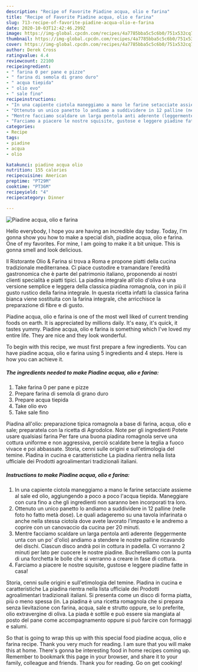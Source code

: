 ```yaml
---
description: "Recipe of Favorite Piadine acqua, olio e farina"
title: "Recipe of Favorite Piadine acqua, olio e farina"
slug: 713-recipe-of-favorite-piadine-acqua-olio-e-farina
date: 2020-10-03T12:42:46.299Z
image: https://img-global.cpcdn.com/recipes/4a7785bba5c5c6b0/751x532cq70/piadine-acqua-olio-e-farina-recipe-main-photo.jpg
thumbnail: https://img-global.cpcdn.com/recipes/4a7785bba5c5c6b0/751x532cq70/piadine-acqua-olio-e-farina-recipe-main-photo.jpg
cover: https://img-global.cpcdn.com/recipes/4a7785bba5c5c6b0/751x532cq70/piadine-acqua-olio-e-farina-recipe-main-photo.jpg
author: Derek Cross
ratingvalue: 4.4
reviewcount: 22100
recipeingredient:
- " farina 0 per pane e pizze"
- " farina di semola di grano duro"
- " acqua tiepida"
- " olio evo"
- " sale fino"
recipeinstructions:
- "In una capiente ciotola maneggiamo a mano le farine setacciate assieme al sale ed olio, aggiungendo a poco a poco l&#39;acqua tiepida. Maneggiare con cura fino a che gli ingredienti non saranno ben incorporati tra loro."
- "Ottenuto un unico panetto lo andiamo a suddividere in 12 palline (nelle foto ho fatto metà dose). Le quali adageremo su una tavola infarinata o anche nella stessa ciotola dove avete lavorato l&#39;impasto e le andremo a coprire con un canovaccio da cucina per 20 minuti."
- "Mentre facciamo scaldare un larga pentola anti aderente (leggermente unta con un po&#39; d&#39;olio) andiamo a stendere le nostre palline ricavando dei dischi. Ciascun disco andrà poi in cottura in padella. Ci vorranno 2 minuti per lato per cuocere le nostre piadine. Bucherelliamo con la punta di una forchetta le bolle che si verranno a creare in fase di cottura."
- "Farciamo a piacere le nostre squisite, gustose e leggere piadine fatte in casa!"
categories:
- Recipe
tags:
- piadine
- acqua
- olio

katakunci: piadine acqua olio 
nutrition: 155 calories
recipecuisine: American
preptime: "PT29M"
cooktime: "PT36M"
recipeyield: "4"
recipecategory: Dinner

---
```



![Piadine acqua, olio e farina](https://img-global.cpcdn.com/recipes/4a7785bba5c5c6b0/751x532cq70/piadine-acqua-olio-e-farina-recipe-main-photo.jpg)

Hello everybody, I hope you are having an incredible day today. Today, I'm gonna show you how to make a special dish, piadine acqua, olio e farina. One of my favorites. For mine, I am going to make it a bit unique. This is gonna smell and look delicious.

Il Ristorante Olio &amp; Farina si trova a Roma e propone piatti della cucina tradizionale mediterranea. Ci piace custodire e tramandare l&#39;eredità gastronomica che è parte del patrimonio italiano, proponendo ai nostri clienti specialità e piatti tipici. La piadina integrale all&#39;olio d&#39;oliva è una versione semplice e leggera della classica piadina romagnola, con in più il gusto rustico della farina integrale. In questa ricetta infatti la classica farina bianca viene sostituita con la farina integrale, che arricchisce la preparazione di fibre e di gusto.

Piadine acqua, olio e farina is one of the most well liked of current trending foods on earth. It is appreciated by millions daily. It's easy, it's quick, it tastes yummy. Piadine acqua, olio e farina is something which I've loved my entire life. They are nice and they look wonderful.


To begin with this recipe, we must first prepare a few ingredients. You can have piadine acqua, olio e farina using 5 ingredients and 4 steps. Here is how you can achieve it.

<!--inarticleads1-->

##### The ingredients needed to make Piadine acqua, olio e farina:

1. Take  farina 0 per pane e pizze
1. Prepare  farina di semola di grano duro
1. Prepare  acqua tiepida
1. Take  olio evo
1. Take  sale fino


Piadina all&#39;olio: preparazione tipica romagnola a base di farina, acqua, olio e sale; preparatela con la ricetta di Agrodolce. Note per gli ingredienti Potete usare qualsiasi farina Per fare una buona piadina romagnola serve una cottura uniforme e non aggressiva, perciò scaldate bene la teglia a fuoco vivace e poi abbassate. Storia, cenni sulle origini e sull&#39;etimologia del temine. Piadina in cucina e caratteristiche La piadina rientra nella lista ufficiale dei Prodotti agroalimentari tradizionali italiani. 

<!--inarticleads2-->

##### Instructions to make Piadine acqua, olio e farina:

1. In una capiente ciotola maneggiamo a mano le farine setacciate assieme al sale ed olio, aggiungendo a poco a poco l&#39;acqua tiepida. Maneggiare con cura fino a che gli ingredienti non saranno ben incorporati tra loro.
1. Ottenuto un unico panetto lo andiamo a suddividere in 12 palline (nelle foto ho fatto metà dose). Le quali adageremo su una tavola infarinata o anche nella stessa ciotola dove avete lavorato l&#39;impasto e le andremo a coprire con un canovaccio da cucina per 20 minuti.
1. Mentre facciamo scaldare un larga pentola anti aderente (leggermente unta con un po&#39; d&#39;olio) andiamo a stendere le nostre palline ricavando dei dischi. Ciascun disco andrà poi in cottura in padella. Ci vorranno 2 minuti per lato per cuocere le nostre piadine. Bucherelliamo con la punta di una forchetta le bolle che si verranno a creare in fase di cottura.
1. Farciamo a piacere le nostre squisite, gustose e leggere piadine fatte in casa!


Storia, cenni sulle origini e sull&#39;etimologia del temine. Piadina in cucina e caratteristiche La piadina rientra nella lista ufficiale dei Prodotti agroalimentari tradizionali italiani. Si presenta come un disco di forma piatta, più o meno spessa (in. La piadina è una ricetta romagnola che si prepara senza lievitazione con farina, acqua, sale e strutto oppure, se lo preferite, olio extravergine di oliva. La piada è sottile e può essere sia mangiata al posto del pane come accompagnamento oppure si può farcire con formaggi e salumi. 

So that is going to wrap this up with this special food piadine acqua, olio e farina recipe. Thank you very much for reading. I am sure that you will make this at home. There's gonna be interesting food in home recipes coming up. Remember to bookmark this page in your browser, and share it to your family, colleague and friends. Thank you for reading. Go on get cooking!
